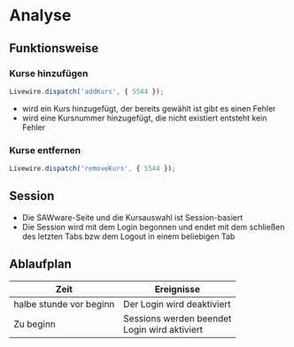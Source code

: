 # Analyse

## Funktionsweise
### Kurse hinzufügen
```js
Livewire.dispatch('addKurs', { 5544 });
```
- wird ein Kurs hinzugefügt, der bereits gewählt ist gibt es einen Fehler
- wird eine Kursnummer hinzugefügt, die nicht existiert entsteht kein Fehler

### Kurse entfernen
```js
Livewire.dispatch('removeKurs', { 5544 });
```

## Session
- Die SAWware-Seite und die Kursauswahl ist Session-basiert
- Die Session wird mit dem Login begonnen und endet mit dem schließen des letzten Tabs bzw dem Logout in einem beliebigen Tab

## Ablaufplan
Zeit | Ereignisse
---- | ------------
halbe stunde vor beginn | Der Login wird deaktiviert
Zu beginn | Sessions werden beendet<br>Login wird aktiviert
